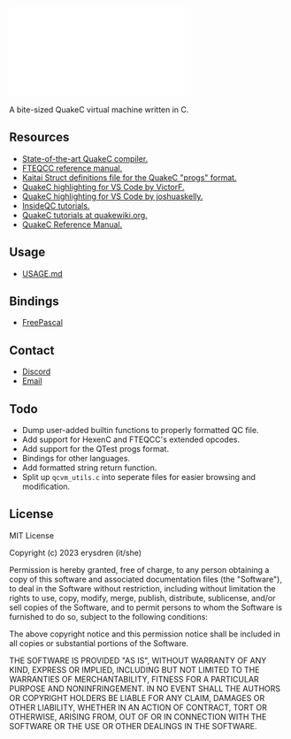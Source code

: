 ![QCVM Logo](./.github/logo2.png "QCVM")

A bite-sized QuakeC virtual machine written in C.

## Resources

- [State-of-the-art QuakeC compiler.](https://www.fteqcc.org/)
- [FTEQCC reference manual.](https://icculus.org/~marco/quakec/fteqcc_manual.txt)
- [Kaitai Struct definitions file for the QuakeC "progs" format.](./tools/progs.ksy)
- [QuakeC highlighting for VS Code by VictorF.](https://marketplace.visualstudio.com/items?itemName=VictorF.quakec)
- [QuakeC highlighting for VS Code by joshuaskelly.](https://marketplace.visualstudio.com/items?itemName=joshuaskelly.quakec)
- [InsideQC tutorials.](https://www.insideqc.com/)
- [QuakeC tutorials at quakewiki.org.](https://quakewiki.org/wiki/QuakeC_tutorials)
- [QuakeC Reference Manual.](https://pages.cs.wisc.edu/~jeremyp/quake/quakec/quakec.pdf)

## Usage

- [USAGE.md](./USAGE.md)

## Bindings

- [FreePascal](./bindings/pascal/qcvm.pas)

## Contact

- [Discord](https://discord.gg/5MwE3xMcdN)
- [Email](mailto:jaycie@erysdren.me)

## Todo

- Dump user-added builtin functions to properly formatted QC file.
- Add support for HexenC and FTEQCC's extended opcodes.
- Add support for the QTest progs format.
- Bindings for other languages.
- Add formatted string return function.
- Split up `qcvm_utils.c` into seperate files for easier browsing and modification.

## License

MIT License

Copyright (c) 2023 erysdren (it/she)

Permission is hereby granted, free of charge, to any person obtaining a copy
of this software and associated documentation files (the "Software"), to deal
in the Software without restriction, including without limitation the rights
to use, copy, modify, merge, publish, distribute, sublicense, and/or sell
copies of the Software, and to permit persons to whom the Software is
furnished to do so, subject to the following conditions:

The above copyright notice and this permission notice shall be included in all
copies or substantial portions of the Software.

THE SOFTWARE IS PROVIDED "AS IS", WITHOUT WARRANTY OF ANY KIND, EXPRESS OR
IMPLIED, INCLUDING BUT NOT LIMITED TO THE WARRANTIES OF MERCHANTABILITY,
FITNESS FOR A PARTICULAR PURPOSE AND NONINFRINGEMENT. IN NO EVENT SHALL THE
AUTHORS OR COPYRIGHT HOLDERS BE LIABLE FOR ANY CLAIM, DAMAGES OR OTHER
LIABILITY, WHETHER IN AN ACTION OF CONTRACT, TORT OR OTHERWISE, ARISING FROM,
OUT OF OR IN CONNECTION WITH THE SOFTWARE OR THE USE OR OTHER DEALINGS IN THE
SOFTWARE.
